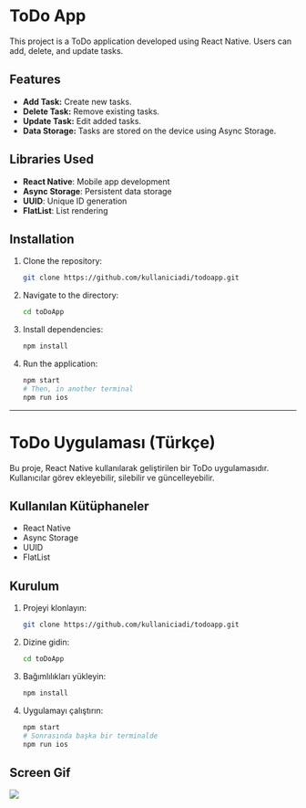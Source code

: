 # ToDo App

This project is a ToDo application developed using React Native. Users can add, delete, and update tasks.

## Features

- **Add Task:** Create new tasks.
- **Delete Task:** Remove existing tasks.
- **Update Task:** Edit added tasks.
- **Data Storage:** Tasks are stored on the device using Async Storage.

## Libraries Used

- **React Native**: Mobile app development
- **Async Storage**: Persistent data storage
- **UUID**: Unique ID generation
- **FlatList**: List rendering

## Installation

1. Clone the repository:
   ```sh
   git clone https://github.com/kullaniciadi/todoapp.git
   ```
2. Navigate to the directory:
   ```sh
   cd toDoApp
   ```
3. Install dependencies:
   ```sh
   npm install
   ```
4. Run the application:
   ```sh
   npm start
   # Then, in another terminal
   npm run ios
   ```

---

# ToDo Uygulaması (Türkçe)

Bu proje, React Native kullanılarak geliştirilen bir ToDo uygulamasıdır. Kullanıcılar görev ekleyebilir, silebilir ve güncelleyebilir.

## Kullanılan Kütüphaneler

- React Native
- Async Storage
- UUID
- FlatList

## Kurulum

1. Projeyi klonlayın:
   ```sh
   git clone https://github.com/kullaniciadi/todoapp.git
   ```
2. Dizine gidin:
   ```sh
   cd toDoApp
   ```
3. Bağımlılıkları yükleyin:
   ```sh
   npm install
   ```
4. Uygulamayı çalıştırın:
   ```sh
   npm start
   # Sonrasında başka bir terminalde
   npm run ios
   ```

## Screen Gif

![](ekran.gif)
